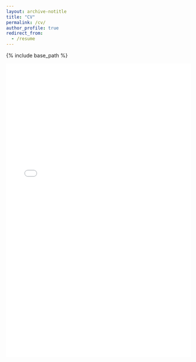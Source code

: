 ```yaml
---
layout: archive-notitle
title: "CV"
permalink: /cv/
author_profile: true
redirect_from:
  - /resume
---
```


{% include base_path %}

<iframe src="../files/CV_RAllio_2025-01-02.pdf" width="100%" height="800" frameborder="no" border="0" marginwidth="0" marginheight="0" view="Fit" toolbar="0"></iframe>
